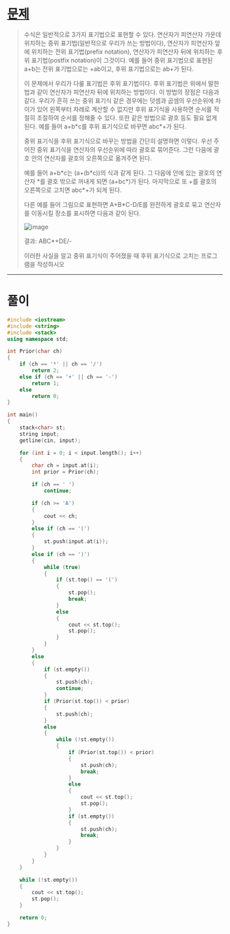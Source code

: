 # [문제](https://www.acmicpc.net/problem/1918 "#1918번")
  
> 수식은 일반적으로 3가지 표기법으로 표현할 수 있다. 연산자가 피연산자 가운데 위치하는 중위 표기법(일반적으로 우리가 쓰는 방법이다), 연산자가 피연산자 앞에 위치하는 전위 표기법(prefix notation), 연산자가 피연산자 뒤에 위치하는 후위 표기법(postfix notation)이 그것이다. 예를 들어 중위 표기법으로 표현된 a+b는 전위 표기법으로는 +ab이고, 후위 표기법으로는 ab+가 된다.
> 
> 이 문제에서 우리가 다룰 표기법은 후위 표기법이다. 후위 표기법은 위에서 말한 법과 같이 연산자가 피연산자 뒤에 위치하는 방법이다. 이 방법의 장점은 다음과 같다. 우리가 흔히 쓰는 중위 표기식 같은 경우에는 덧셈과 곱셈의 우선순위에 차이가 있어 왼쪽부터 차례로 계산할 수 없지만 후위 표기식을 사용하면 순서를 적절히 조절하여 순서를 정해줄 수 있다. 또한 같은 방법으로 괄호 등도 필요 없게 된다. 예를 들어 a+b\*c를 후위 표기식으로 바꾸면 abc*+가 된다.
> 
> 중위 표기식을 후위 표기식으로 바꾸는 방법을 간단히 설명하면 이렇다. 우선 주어진 중위 표기식을 연산자의 우선순위에 따라 괄호로 묶어준다. 그런 다음에 괄호 안의 연산자를 괄호의 오른쪽으로 옮겨주면 된다.
> 
> 예를 들어 a+b\*c는 (a+(b\*c))의 식과 같게 된다. 그 다음에 안에 있는 괄호의 연산자 \*를 괄호 밖으로 꺼내게 되면 (a+bc*)가 된다. 마지막으로 또 +를 괄호의 오른쪽으로 고치면 abc*+가 되게 된다.
> 
> 다른 예를 들어 그림으로 표현하면 A+B\*C-D/E를 완전하게 괄호로 묶고 연산자를 이동시킬 장소를 표시하면 다음과 같이 된다.
> 
> ![image](https://upload.acmicpc.net/5aad2feb-d9fc-430a-954d-73a06ba0215f/-/preview/)
>
> 결과: ABC*+DE/-
>
> 이러한 사실을 알고 중위 표기식이 주어졌을 때 후위 표기식으로 고치는 프로그램을 작성하시오
<hr/>

# 풀이

```cpp
#include <iostream>
#include <string>
#include <stack>
using namespace std;

int Prior(char ch)
{
    if (ch == '*' || ch == '/')
        return 2;
    else if (ch == '+' || ch == '-')
        return 1;
    else
        return 0;
}

int main() 
{
    stack<char> st;
    string input;
    getline(cin, input);

    for (int i = 0; i < input.length(); i++)
    {
        char ch = input.at(i);
        int prior = Prior(ch);

        if (ch == ' ')
            continue;

        if (ch >= 'A')
        {
            cout << ch;
        }
        else if (ch == '(')
        {
            st.push(input.at(i));
        }
        else if (ch == ')')
        {
            while (true)
            {
                if (st.top() == '(')
                {
                    st.pop();
                    break;
                }
                else
                {
                    cout << st.top();
                    st.pop();
                }
            }
        }
        else
        {
            if (st.empty())
            {
                st.push(ch);
                continue;
            }
            if (Prior(st.top()) < prior)
            {
                st.push(ch);
            }
            else
            {
                while (!st.empty())
                {
                    if (Prior(st.top()) < prior)
                    {
                        st.push(ch);
                        break;
                    }
                    else
                    {
                        cout << st.top();
                        st.pop();
                    }
                    if (st.empty())
                    {
                        st.push(ch);
                        break;
                    }
                }
            }
        }
    }

    while (!st.empty())
    {
        cout << st.top();
        st.pop();
    }

    return 0;
}
```


